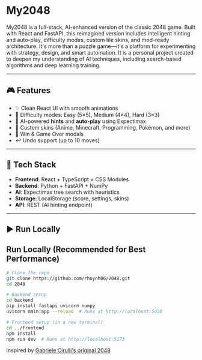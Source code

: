 # My2048

My2048 is a full-stack, AI-enhanced version of the classic 2048 game. Built with React and FastAPI, this reimagined version includes intelligent hinting and auto-play, difficulty modes, custom tile skins, and mod-ready architecture. It's more than a puzzle game—it's a platform for experimenting with strategy, design, and smart automation. It is a personal project created to deepen my understanding of AI techniques, including search-based algorithms and deep learning training.

---

## 🎮 Features

- ✨ Clean React UI with smooth animations  
- 🎯 Difficulty modes: Easy (5×5), Medium (4×4), Hard (3×3)  
- 🧠 AI-powered **hints** and **auto-play** using Expectimax  
- 🎨 Custom skins (Anime, Minecraft, Programming, Pokémon, and more)  
- 🧊 Win & Game Over modals  
- ↩️ Undo support (up to 10 moves)

---

## 🧰 Tech Stack

- **Frontend**: React + TypeScript + CSS Modules  
- **Backend**: Python + FastAPI + NumPy  
- **AI**: Expectimax tree search with heuristics  
- **Storage**: LocalStorage (score, settings, skins)  
- **API**: REST (AI hinting endpoint)

---

## ▶️ Run Locally

## Run Locally (Recommended for Best Performance)

```bash
# Clone the repo
git clone https://github.com/rhuynh06/2048.git
cd 2048

# Backend setup
cd backend
pip install fastapi uvicorn numpy
uvicorn main:app --reload  # Runs at http://localhost:5050

# Frontend setup (in a new terminal)
cd ../frontend
npm install
npm run dev  # Runs at http://localhost:5173
```

Inspired by [Gabriele Cirulli's original 2048](https://play2048.co/)
